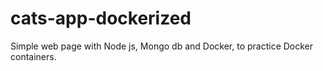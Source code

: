# cats-app-dockerized
Simple web page with Node js, Mongo db and Docker, to practice Docker containers.
